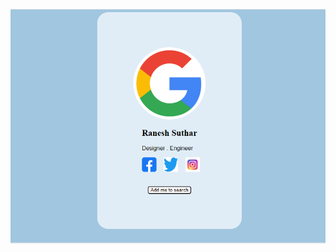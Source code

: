 ![google page](https://github.com/mugane-wahome/google-webpage/blob/main/Screenshot%202024-01-12%20080501.png)

